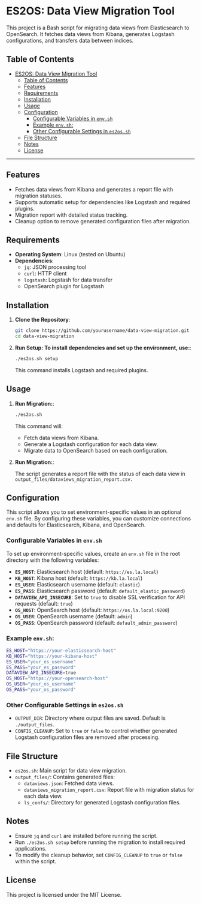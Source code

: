 # ES2OS: Data View Migration Tool

This project is a Bash script for migrating data views from Elasticsearch to OpenSearch. It fetches data views from Kibana, generates Logstash configurations, and transfers data between indices.

## Table of Contents

- [ES2OS: Data View Migration Tool](#es2os-data-view-migration-tool)
  - [Table of Contents](#table-of-contents)
  - [Features](#features)
  - [Requirements](#requirements)
  - [Installation](#installation)
  - [Usage](#usage)
  - [Configuration](#configuration)
    - [Configurable Variables in `env.sh`](#configurable-variables-in-envsh)
    - [Example `env.sh`:](#example-envsh)
    - [Other Configurable Settings in `es2os.sh`](#other-configurable-settings-in-es2ossh)
  - [File Structure](#file-structure)
  - [Notes](#notes)
  - [License](#license)

---

## Features

- Fetches data views from Kibana and generates a report file with migration statuses.
- Supports automatic setup for dependencies like Logstash and required plugins.
- Migration report with detailed status tracking.
- Cleanup option to remove generated configuration files after migration.

## Requirements

- **Operating System**: Linux (tested on Ubuntu)
- **Dependencies**:
  - `jq`: JSON processing tool
  - `curl`: HTTP client
  - `logstash`: Logstash for data transfer
  - OpenSearch plugin for Logstash

## Installation

1. **Clone the Repository**:

   ```bash
   git clone https://github.com/yourusername/data-view-migration.git
   cd data-view-migration
   ```

2. **Run Setup: To install dependencies and set up the environment, use:**:
   ```bash
   ./es2os.sh setup
   ```
   This command installs Logstash and required plugins.

## Usage

1. **Run Migration:**:

   ```bash
   ./es2os.sh
   ```

   This command will:

   - Fetch data views from Kibana.
   - Generate a Logstash configuration for each data view.
   - Migrate data to OpenSearch based on each configuration.

2. **Run Migration:**:

   The script generates a report file with the status of each data view in
   `output_files/dataviews_migration_report.csv.`

## Configuration

This script allows you to set environment-specific values in an optional `env.sh` file. By configuring these variables, you can customize connections and defaults for Elasticsearch, Kibana, and OpenSearch.

### Configurable Variables in `env.sh`

To set up environment-specific values, create an `env.sh` file in the root directory with the following variables:

- **`ES_HOST`**: Elasticsearch host (default: `https://es.la.local`)
- **`KB_HOST`**: Kibana host (default: `https://kb.la.local`)
- **`ES_USER`**: Elasticsearch username (default: `elastic`)
- **`ES_PASS`**: Elasticsearch password (default: `default_elastic_password`)
- **`DATAVIEW_API_INSECURE`**: Set to `true` to disable SSL verification for API requests (default: `true`)
- **`OS_HOST`**: OpenSearch host (default: `https://os.la.local:9200`)
- **`OS_USER`**: OpenSearch username (default: `admin`)
- **`OS_PASS`**: OpenSearch password (default: `default_admin_password`)

### Example `env.sh`:

```bash
ES_HOST="https://your-elasticsearch-host"
KB_HOST="https://your-kibana-host"
ES_USER="your_es_username"
ES_PASS="your_es_password"
DATAVIEW_API_INSECURE=true
OS_HOST="https://your-opensearch-host"
OS_USER="your_os_username"
OS_PASS="your_os_password"
```

### Other Configurable Settings in `es2os.sh`

- `OUTPUT_DIR`: Directory where output files are saved. Default is `./output_files`.
- `CONFIG_CLEANUP`: Set to `true` or `false` to control whether generated Logstash configuration files are removed after processing.

## File Structure

- `es2os.sh`: Main script for data view migration.
- `output_files/`: Contains generated files:
  - `dataviews.json`: Fetched data views.
  - `dataviews_migration_report.csv`: Report file with migration status for each data view.
  - `ls_confs/`: Directory for generated Logstash configuration files.

## Notes

- Ensure `jq` and `curl` are installed before running the script.
- Run `./es2os.sh setup` before running the migration to install required applications.
- To modify the cleanup behavior, set `CONFIG_CLEANUP` to `true` or `false` within the script.

## License

This project is licensed under the MIT License.
